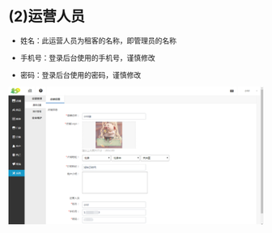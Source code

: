 # (2)运营人员

*   姓名：此运营人员为租客的名称，即管理员的名称

*   手机号：登录后台使用的手机号，谨慎修改

*   密码：登录后台使用的密码，谨慎修改

![](images/screenshot_1554802830231.jpg)

